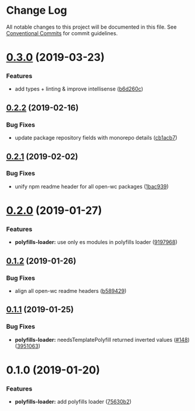 # Change Log

All notable changes to this project will be documented in this file.
See [Conventional Commits](https://conventionalcommits.org) for commit guidelines.

# [0.3.0](https://github.com/open-wc/open-wc/compare/@open-wc/polyfills-loader@0.2.2...@open-wc/polyfills-loader@0.3.0) (2019-03-23)


### Features

* add types + linting & improve intellisense ([b6d260c](https://github.com/open-wc/open-wc/commit/b6d260c))





## [0.2.2](https://github.com/open-wc/open-wc/compare/@open-wc/polyfills-loader@0.2.1...@open-wc/polyfills-loader@0.2.2) (2019-02-16)


### Bug Fixes

* update package repository fields with monorepo details ([cb1acb7](https://github.com/open-wc/open-wc/commit/cb1acb7))





## [0.2.1](https://github.com/open-wc/open-wc/tree/master/packages/polyfills-loader/compare/@open-wc/polyfills-loader@0.2.0...@open-wc/polyfills-loader@0.2.1) (2019-02-02)


### Bug Fixes

* unify npm readme header for all open-wc packages ([1bac939](https://github.com/open-wc/open-wc/tree/master/packages/polyfills-loader/commit/1bac939))





# [0.2.0](https://github.com/open-wc/open-wc/tree/master/packages/polyfills-loader/compare/@open-wc/polyfills-loader@0.1.2...@open-wc/polyfills-loader@0.2.0) (2019-01-27)


### Features

* **polyfills-loader:** use only es modules in polyfills loader ([9197968](https://github.com/open-wc/open-wc/tree/master/packages/polyfills-loader/commit/9197968))





## [0.1.2](https://github.com/open-wc/open-wc/tree/master/packages/polyfills-loader/compare/@open-wc/polyfills-loader@0.1.1...@open-wc/polyfills-loader@0.1.2) (2019-01-26)


### Bug Fixes

* align all open-wc readme headers ([b589429](https://github.com/open-wc/open-wc/tree/master/packages/polyfills-loader/commit/b589429))





## [0.1.1](https://github.com/open-wc/open-wc/tree/master/packages/polyfills-loader/compare/@open-wc/polyfills-loader@0.1.0...@open-wc/polyfills-loader@0.1.1) (2019-01-25)


### Bug Fixes

* **polyfills-loader:** needsTemplatePolyfill returned inverted values ([#148](https://github.com/open-wc/open-wc/tree/master/packages/polyfills-loader/issues/148)) ([3951063](https://github.com/open-wc/open-wc/tree/master/packages/polyfills-loader/commit/3951063))





# 0.1.0 (2019-01-20)


### Features

* **polyfills-loader:** add polyfills loader ([75630b2](https://github.com/open-wc/open-wc/tree/master/packages/polyfills-loader/commit/75630b2))

